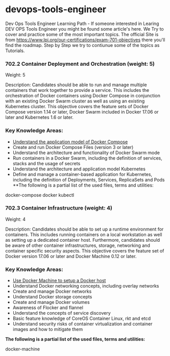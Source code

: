 # devops-tools-engineer
Dev Ops Tools Engineer Learning Path - If someone interested in Learing DEV OPS Tools Engineer you might be found some article's here.
We Try to cover and practice some of the most important topics. The official Site is from https://www.lpi.org/our-certifications/exam-701-objectives
there you'll find the roadmap. Step by Step we try to contiunue some of the topics as Tutorials. 

### 702.2 Container Deployment and Orchestration (weight: 5)
Weight: 5

Description: Candidates should be able to run and manage multiple containers that work together to provide a service. This includes the orchestration of Docker containers using Docker Compose in conjunction with an existing Docker Swarm cluster as well as using an existing Kubernetes cluster. This objective covers the feature sets of Docker Compose version 1.14 or later, Docker Swarm included in Docker 17.06 or later and Kubernetes 1.6 or later.

### Key Knowledge Areas:

* [Understand the application model of Docker Compose](https://ametras-vision-team.medium.com/summary-understand-the-application-model-of-docker-compose-part-1-caddaf267376)
* Create and run Docker Compose Files (version 3 or later)
* Understand the architecture and functionality of Docker Swarm mode
* Run containers in a Docker Swarm, including the definition of services, stacks and the usage of secrets
* Understand the architecture and application model Kubernetes
* Define and manage a container-based application for Kubernetes, including the definition of Deployments, Services, ReplicaSets and Pods
**The following is a partial list of the used files, terms and utilities:

docker-compose
docker
kubectl


### 702.3 Container Infrastructure (weight: 4)
Weight: 4

Description: Candidates should be able to set up a runtime environment for containers. This includes running containers on a local workstation as well as setting up a dedicated container host. Furthermore, candidates should be aware of other container infrastructures, storage, networking and container specific security aspects. This objective covers the feature set of Docker version 17.06 or later and Docker Machine 0.12 or later.

### Key Knowledge Areas:

* [Use Docker Machine to setup a Docker host](https://ametras-vision-team.medium.com/use-docker-machine-to-setup-a-docker-host-d7219a110237)
* Understand Docker networking concepts, including overlay networks
* Create and manage Docker networks
* Understand Docker storage concepts
* Create and manage Docker volumes
* Awareness of Flocker and flannel
* Understand the concepts of service discovery
* Basic feature knowledge of CoreOS Container Linux, rkt and etcd
* Understand security risks of container virtualization and container images and how to mitigate them <br>

**The following is a partial list of the used files, terms and utilities:**

docker-machine
